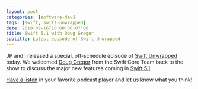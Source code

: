 ```yaml
---
layout: post
categories: [software-dev]
tags: [swift, swift-unwrapped]
date: 2019-09-16T10:00:00-07:00
title: Swift 5.1 with Doug Gregor
subtitle: Latest episode of Swift Unwrapped
---
```


JP and I released a special, off-schedule episode of [Swift Unwrapped](https://swiftunwrapped.github.io) today. We welcomed [Doug Gregor](https://twitter.com/dgregor79) from the Swift Core Team back to the show to discuss the major new features coming in [Swift 5.1](https://swift.org/blog/5-1-release-process/).

<!--excerpt-->

[Have a listen](https://swiftunwrapped.github.io/episodes/d80e524d/) in your favorite podcast player and let us know what you think!
